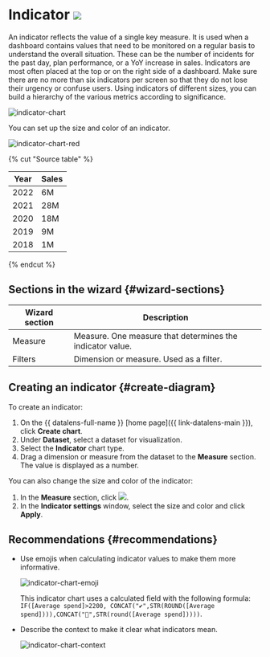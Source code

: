 # Indicator ![](../../_assets/datalens/indicator.svg)

An indicator reflects the value of a single key measure. It is used when a dashboard contains values that need to be monitored on a regular basis to understand the overall situation. These can be the number of incidents for the past day, plan performance, or a YoY increase in sales. Indicators are most often placed at the top or on the right side of a dashboard. Make sure there are no more than six indicators per screen so that they do not lose their urgency or confuse users. Using indicators of different sizes, you can build a hierarchy of the various metrics according to significance.

![indicator-chart](../../_assets/datalens/visualization-ref/indicator-chart/indicator-chart.png)

You can set up the size and color of an indicator.

![indicator-chart-red](../../_assets/datalens/visualization-ref/indicator-chart/indicator-chart-red.png)

{% cut "Source table" %}

| Year | Sales |
-----|---------|
| 2022 | 6M |
| 2021 | 28M |
| 2020 | 18M |
| 2019 | 9M |
| 2018 | 1M |

{% endcut %}

## Sections in the wizard {#wizard-sections}

| Wizard section | Description |
----- | ----
| Measure | Measure. One measure that determines the indicator value. |
| Filters | Dimension or measure. Used as a filter. |

## Creating an indicator {#create-diagram}

To create an indicator:

1. On the {{ datalens-full-name }} [home page]({{ link-datalens-main }}), click **Create chart**.
1. Under **Dataset**, select a dataset for visualization.
1. Select the **Indicator** chart type.
1. Drag a dimension or measure from the dataset to the **Measure** section. The value is displayed as a number.

You can also change the size and color of the indicator:

1. In the **Measure** section, click ![](../../_assets/console-icons/gear.svg).
1. In the **Indicator settings** window, select the size and color and click **Apply**.

## Recommendations {#recommendations}

* Use emojis when calculating indicator values to make them more informative.

   ![indicator-chart-emoji](../../_assets/datalens/visualization-ref/indicator-chart/indicator-chart-emoji.png)

   This indicator chart uses a calculated field with the following formula: `IF([Average spend]>2200, CONCAT("✔️",STR(ROUND([Average spend]))),CONCAT("🔻",STR(round([Average spend]))))`.

* Describe the context to make it clear what indicators mean.

   ![indicator-chart-context](../../_assets/datalens/visualization-ref/indicator-chart/indicator-chart-context.png)
